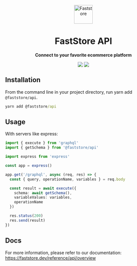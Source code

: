 <p align="center">
  <a href="https://faststore.dev">
    <img alt="Faststore" src="./static/logo.png" width="60" />
  </a>
</p>
<h1 align="center">
  FastStore API
</h1>
<p align="center">
  <strong>
    Connect to your favorite ecommerce platform
  </strong>
</p>

<div style="display: flex; justify-content: center; width: 100%">
  <a href="https://www.npmjs.com/package/@faststore/api" style="padding: 0px 2px 0px 0px">
    <img src="https://badge.fury.io/js/%40faststore%2Fui.svg" />
  </a>
  <a href="https://bundlephobia.com/package/@faststore/api" style="padding: 0px 0px 0px 2px">
    <img src="https://badgen.net/bundlephobia/dependency-count/@faststore/api" />
  </a>
</div>

## Installation

From the command line in your project directory, run yarn add `@faststore/api`.

```cmd
yarn add @faststore/api
```
## Usage

With servers like express: 
```ts
import { execute } from 'graphql'
import { getSchema } from '@faststore/api'

import express from 'express'

const app = express()

app.get('/graphql', async (req, res) => {
  const { query, operationName, variables } = req.body

  const result = await execute({
    schema: await getSchema(),
    variableValues: variables,
    operationName
  })

  res.status(200)
  res.send(result)
})
```

## Docs
For more information, please refer to our documentation: https://faststore.dev/reference/api/overview
